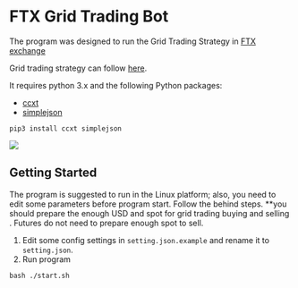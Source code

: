 
# FTX Grid Trading Bot

The program was designed to run the Grid Trading Strategy in [FTX exchange](https://ftx.com/#a=1815639)
 
Grid trading strategy can follow [here](https://www.gridtradingcourse.com/articles/what-is-grid-trading.php).


It requires python 3.x and the following Python packages:
* [ccxt](https://github.com/ccxt/ccxt)
* [simplejson](https://pypi.org/project/simplejson/)
```
pip3 install ccxt simplejson
```
![](https://github.com/HenrisonTao/ftx_grid_trading_bot/blob/master/sample.png)

## Getting Started
The program is suggested to run in the Linux platform; also, you need to edit some parameters before program start. Follow the behind steps. 
**you should prepare the enough USD and spot for grid trading buying and selling . Futures do not need to prepare enough spot to sell.
1. Edit some config settings in `setting.json.example` and rename it to `setting.json`.
2. Run program
```
bash ./start.sh
```

